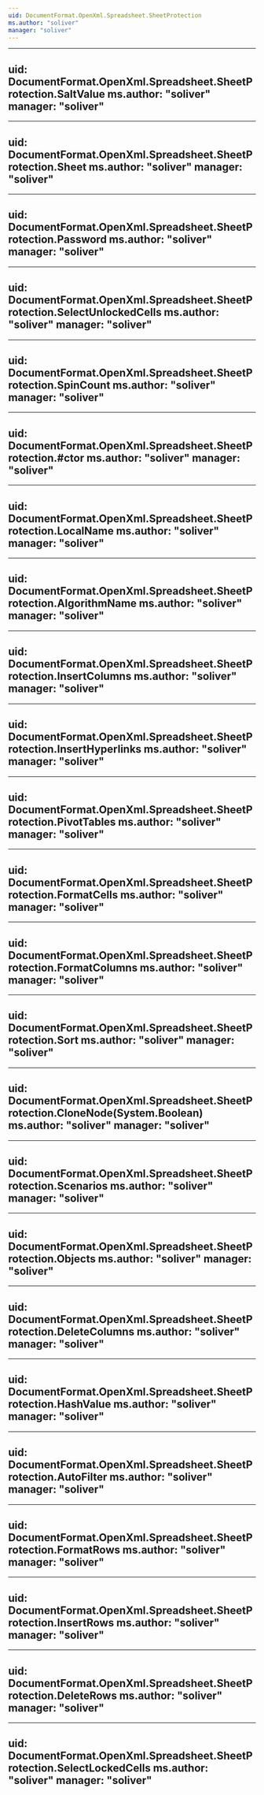 ```yaml
---
uid: DocumentFormat.OpenXml.Spreadsheet.SheetProtection
ms.author: "soliver"
manager: "soliver"
---
```


---
uid: DocumentFormat.OpenXml.Spreadsheet.SheetProtection.SaltValue
ms.author: "soliver"
manager: "soliver"
---

---
uid: DocumentFormat.OpenXml.Spreadsheet.SheetProtection.Sheet
ms.author: "soliver"
manager: "soliver"
---

---
uid: DocumentFormat.OpenXml.Spreadsheet.SheetProtection.Password
ms.author: "soliver"
manager: "soliver"
---

---
uid: DocumentFormat.OpenXml.Spreadsheet.SheetProtection.SelectUnlockedCells
ms.author: "soliver"
manager: "soliver"
---

---
uid: DocumentFormat.OpenXml.Spreadsheet.SheetProtection.SpinCount
ms.author: "soliver"
manager: "soliver"
---

---
uid: DocumentFormat.OpenXml.Spreadsheet.SheetProtection.#ctor
ms.author: "soliver"
manager: "soliver"
---

---
uid: DocumentFormat.OpenXml.Spreadsheet.SheetProtection.LocalName
ms.author: "soliver"
manager: "soliver"
---

---
uid: DocumentFormat.OpenXml.Spreadsheet.SheetProtection.AlgorithmName
ms.author: "soliver"
manager: "soliver"
---

---
uid: DocumentFormat.OpenXml.Spreadsheet.SheetProtection.InsertColumns
ms.author: "soliver"
manager: "soliver"
---

---
uid: DocumentFormat.OpenXml.Spreadsheet.SheetProtection.InsertHyperlinks
ms.author: "soliver"
manager: "soliver"
---

---
uid: DocumentFormat.OpenXml.Spreadsheet.SheetProtection.PivotTables
ms.author: "soliver"
manager: "soliver"
---

---
uid: DocumentFormat.OpenXml.Spreadsheet.SheetProtection.FormatCells
ms.author: "soliver"
manager: "soliver"
---

---
uid: DocumentFormat.OpenXml.Spreadsheet.SheetProtection.FormatColumns
ms.author: "soliver"
manager: "soliver"
---

---
uid: DocumentFormat.OpenXml.Spreadsheet.SheetProtection.Sort
ms.author: "soliver"
manager: "soliver"
---

---
uid: DocumentFormat.OpenXml.Spreadsheet.SheetProtection.CloneNode(System.Boolean)
ms.author: "soliver"
manager: "soliver"
---

---
uid: DocumentFormat.OpenXml.Spreadsheet.SheetProtection.Scenarios
ms.author: "soliver"
manager: "soliver"
---

---
uid: DocumentFormat.OpenXml.Spreadsheet.SheetProtection.Objects
ms.author: "soliver"
manager: "soliver"
---

---
uid: DocumentFormat.OpenXml.Spreadsheet.SheetProtection.DeleteColumns
ms.author: "soliver"
manager: "soliver"
---

---
uid: DocumentFormat.OpenXml.Spreadsheet.SheetProtection.HashValue
ms.author: "soliver"
manager: "soliver"
---

---
uid: DocumentFormat.OpenXml.Spreadsheet.SheetProtection.AutoFilter
ms.author: "soliver"
manager: "soliver"
---

---
uid: DocumentFormat.OpenXml.Spreadsheet.SheetProtection.FormatRows
ms.author: "soliver"
manager: "soliver"
---

---
uid: DocumentFormat.OpenXml.Spreadsheet.SheetProtection.InsertRows
ms.author: "soliver"
manager: "soliver"
---

---
uid: DocumentFormat.OpenXml.Spreadsheet.SheetProtection.DeleteRows
ms.author: "soliver"
manager: "soliver"
---

---
uid: DocumentFormat.OpenXml.Spreadsheet.SheetProtection.SelectLockedCells
ms.author: "soliver"
manager: "soliver"
---
